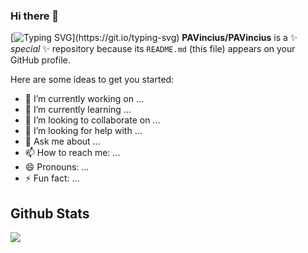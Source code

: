 ### Hi there 👋

[![Typing SVG](https://readme-typing-svg.herokuapp.com?width=600&height=60&lines=What's+up+guys!+Welcome+to+my+repo%2C+hope+you+enjoy+it!)](https://git.io/typing-svg)
**PAVincius/PAVincius** is a ✨ _special_ ✨ repository because its `README.md` (this file) appears on your GitHub profile.

Here are some ideas to get you started:

- 🔭 I’m currently working on ...
- 🌱 I’m currently learning ...
- 👯 I’m looking to collaborate on ...
- 🤔 I’m looking for help with ...
- 💬 Ask me about ...
- 📫 How to reach me: ...
- 😄 Pronouns: ...
- ⚡ Fun fact: ...


## Github Stats  
<div align="left"><img src="https://github-readme-stats.vercel.app/api?username=PAVincius&show_icons=true&count_private=true&hide_border=true" align="center" /></div
  </table>
